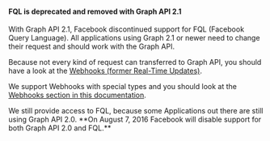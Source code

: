 <div class="rfb-callout warning">
	<h4>FQL is deprecated and removed with Graph API 2.1</h4>
	<div>
		<p>With Graph API 2.1, Facebook discontinued support for FQL (Facebook Query Language). All applications using Graph 2.1 or newer need to change their request and should work with the Graph API.</p>
		<p>Because not every kind of request can transferred to Graph API, you should have a look at the <a href="https://developers.facebook.com/docs/graph-api/webhooks/" target="_blank">Webhooks (former Real-Time Updates)</a>.
		</p>
		<p>
		We support Webhooks with special types and you should look at the <a href="#using-webhooks">Webhooks section in this documentation</a>.
		</p>
		<p markdown="1">We still provide access to FQL, because some Applications out there are still using Graph API 2.0. **On August 7, 2016 Facebook will disable support for both Graph API 2.0 and FQL.**</p>
	</div>
</div>